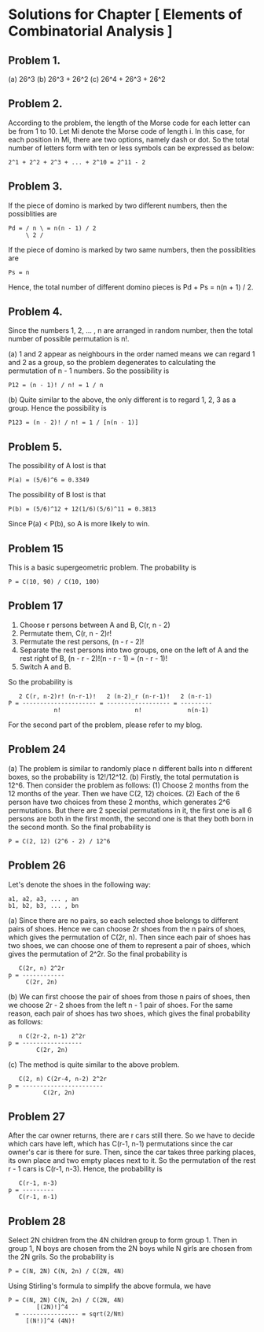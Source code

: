 # Solutions for Chapter [ Elements of Combinatorial Analysis ]

## Problem 1.

(a) 26^3
(b) 26^3 + 26^2
(c) 26^4 + 26^3 + 26^2

## Problem 2.

According to the problem, the length of the Morse code for each letter can be from 1 to 10. Let Mi denote the Morse code of length i. In this case, for each position in Mi, there are two options, namely dash or dot. So the total number of letters form with ten or less symbols can be expressed as below:

    2^1 + 2^2 + 2^3 + ... + 2^10 = 2^11 - 2

## Problem 3.

If the piece of domino is marked by two different numbers, then the possiblities are

    Pd = / n \ = n(n - 1) / 2
         \ 2 /

If the piece of domino is marked by two same numbers, then the possiblities are

    Ps = n

Hence, the total number of different domino pieces is Pd + Ps = n(n + 1) / 2.

## Problem 4.

Since the numbers 1, 2, ... , n are arranged in random number, then the total number of possible permutation is n!.

(a) 1 and 2 appear as neighbours in the order named means we can regard 1 and 2 as a group, so the problem degenerates to calculating the permutation of n - 1 numbers. So the possibility is

    P12 = (n - 1)! / n! = 1 / n

(b) Quite similar to the above, the only different is to regard 1, 2, 3 as a group. Hence the possibility is

    P123 = (n - 2)! / n! = 1 / [n(n - 1)]

## Problem 5.

The possibility of A lost is that

    P(a) = (5/6)^6 = 0.3349

The possibility of B lost is that

    P(b) = (5/6)^12 + 12(1/6)(5/6)^11 = 0.3813

Since P(a) &lt; P(b), so A is more likely to win.

## Problem 15

This is a basic supergeometric problem. The probability is

    P = C(10, 90) / C(10, 100)

## Problem 17

1. Choose r persons between A and B, C(r, n - 2)
2. Permutate them, C(r, n - 2)r!
3. Permutate the rest persons, (n - r - 2)!
4. Separate the rest persons into two groups, one on the left of A and the rest right of B, (n - r - 2)!(n - r - 1) = (n - r - 1)!
5. Switch A and B.

So the probability is

       2 C(r, n-2)r! (n-r-1)!   2 (n-2)_r (n-r-1)!   2 (n-r-1)
    P = --------------------- = ------------------ = ---------
                 n!                     n!             n(n-1)

For the second part of the problem, please refer to my blog.

## Problem 24

(a) The problem is similar to randomly place n different balls into n different boxes, so the probability is 12!/12^12.
(b) Firstly, the total permutation is 12^6. Then consider the problem as follows: (1) Choose 2 months from the 12 months of the year. Then we have C(2, 12) choices. (2) Each of the 6 person have two choices from these 2 months, which generates 2^6 permutations. But there are 2 special permutations in it, the first one is all 6 persons are both in the first month, the second one is that they both born in the second month. So the final probability is

    P = C(2, 12) (2^6 - 2) / 12^6

## Problem 26

Let's denote the shoes in the following way:

    a1, a2, a3, ... , an
    b1, b2, b3, ... , bn

(a) Since there are no pairs, so each selected shoe belongs to different pairs of shoes. Hence we can choose 2r shoes from the n pairs of shoes, which gives the permutation of C(2r, n). Then since each pair of shoes has two shoes, we can choose one of them to represent a pair of shoes, which gives the permutation of 2^2r. So the final probability is

       C(2r, n) 2^2r
    p = ------------
         C(2r, 2n)

(b) We can first choose the pair of shoes from those n pairs of shoes, then we choose 2r - 2 shoes from the left n - 1 pair of shoes. For the same reason, each pair of shoes has two shoes, which gives the final probability as follows:

       n C(2r-2, n-1) 2^2r
    p = -----------------
            C(2r, 2n)

(c) The method is quite similar to the above problem.

       C(2, n) C(2r-4, n-2) 2^2r
    p = -----------------------
              C(2r, 2n)

## Problem 27

After the car owner returns, there are r cars still there. So we have to decide which cars have left, which has C(r-1, n-1) permutations since the car owner's car is there for sure. Then, since the car takes three parking places, its own place and two empty places next to it. So the permutation of the rest r - 1 cars is C(r-1, n-3). Hence, the probability is

       C(r-1, n-3)
    p = ---------
       C(r-1, n-1)

## Problem 28

Select 2N children from the 4N children group to form group 1. Then in group 1, N boys are chosen from the 2N boys while N girls are chosen from the 2N grils. So the probability is

    P = C(N, 2N) C(N, 2n) / C(2N, 4N)

Using Stirling's formula to simplify the above formula, we have

    P = C(N, 2N) C(N, 2n) / C(2N, 4N)
            [(2N)!]^4
      = ---------------- = sqrt(2/Nπ)
         [(N!)]^4 (4N)!
